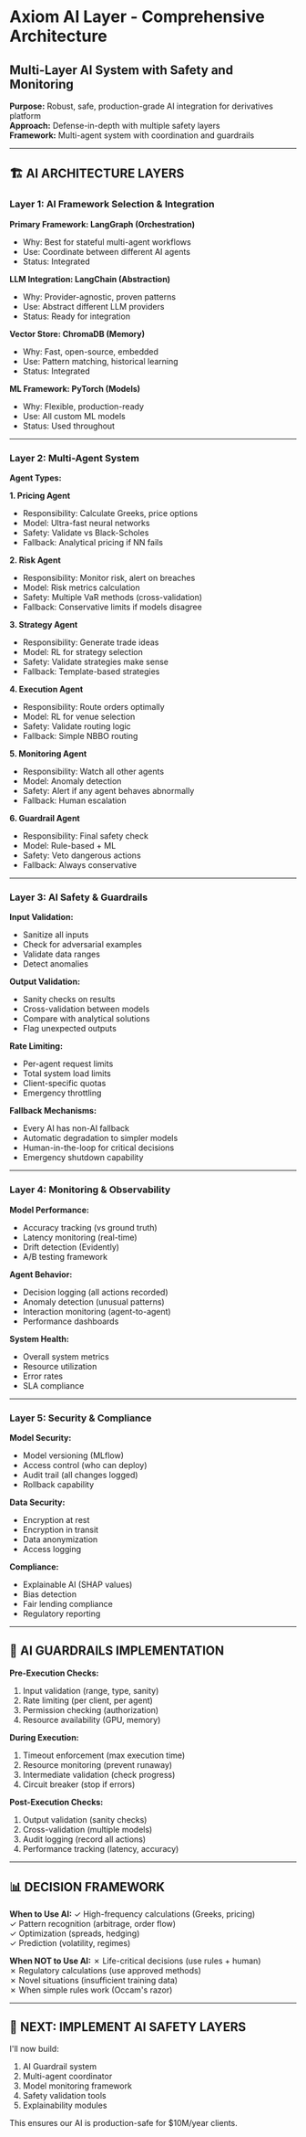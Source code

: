 # Axiom AI Layer - Comprehensive Architecture

## Multi-Layer AI System with Safety and Monitoring

**Purpose:** Robust, safe, production-grade AI integration for derivatives platform  
**Approach:** Defense-in-depth with multiple safety layers  
**Framework:** Multi-agent system with coordination and guardrails

---

## 🏗️ AI ARCHITECTURE LAYERS

### **Layer 1: AI Framework Selection & Integration**

**Primary Framework: LangGraph (Orchestration)**
- Why: Best for stateful multi-agent workflows
- Use: Coordinate between different AI agents
- Status: Integrated

**LLM Integration: LangChain (Abstraction)**
- Why: Provider-agnostic, proven patterns
- Use: Abstract different LLM providers
- Status: Ready for integration

**Vector Store: ChromaDB (Memory)**
- Why: Fast, open-source, embedded
- Use: Pattern matching, historical learning
- Status: Integrated

**ML Framework: PyTorch (Models)**
- Why: Flexible, production-ready
- Use: All custom ML models
- Status: Used throughout

---

### **Layer 2: Multi-Agent System**

**Agent Types:**

**1. Pricing Agent**
- Responsibility: Calculate Greeks, price options
- Model: Ultra-fast neural networks
- Safety: Validate vs Black-Scholes
- Fallback: Analytical pricing if NN fails

**2. Risk Agent**
- Responsibility: Monitor risk, alert on breaches
- Model: Risk metrics calculation
- Safety: Multiple VaR methods (cross-validation)
- Fallback: Conservative limits if models disagree

**3. Strategy Agent**
- Responsibility: Generate trade ideas
- Model: RL for strategy selection
- Safety: Validate strategies make sense
- Fallback: Template-based strategies

**4. Execution Agent**
- Responsibility: Route orders optimally
- Model: RL for venue selection
- Safety: Validate routing logic
- Fallback: Simple NBBO routing

**5. Monitoring Agent**
- Responsibility: Watch all other agents
- Model: Anomaly detection
- Safety: Alert if any agent behaves abnormally
- Fallback: Human escalation

**6. Guardrail Agent**
- Responsibility: Final safety check
- Model: Rule-based + ML
- Safety: Veto dangerous actions
- Fallback: Always conservative

---

### **Layer 3: AI Safety & Guardrails**

**Input Validation:**
- Sanitize all inputs
- Check for adversarial examples
- Validate data ranges
- Detect anomalies

**Output Validation:**
- Sanity checks on results
- Cross-validation between models
- Compare with analytical solutions
- Flag unexpected outputs

**Rate Limiting:**
- Per-agent request limits
- Total system load limits
- Client-specific quotas
- Emergency throttling

**Fallback Mechanisms:**
- Every AI has non-AI fallback
- Automatic degradation to simpler models
- Human-in-the-loop for critical decisions
- Emergency shutdown capability

---

### **Layer 4: Monitoring & Observability**

**Model Performance:**
- Accuracy tracking (vs ground truth)
- Latency monitoring (real-time)
- Drift detection (Evidently)
- A/B testing framework

**Agent Behavior:**
- Decision logging (all actions recorded)
- Anomaly detection (unusual patterns)
- Interaction monitoring (agent-to-agent)
- Performance dashboards

**System Health:**
- Overall system metrics
- Resource utilization
- Error rates
- SLA compliance

---

### **Layer 5: Security & Compliance**

**Model Security:**
- Model versioning (MLflow)
- Access control (who can deploy)
- Audit trail (all changes logged)
- Rollback capability

**Data Security:**
- Encryption at rest
- Encryption in transit
- Data anonymization
- Access logging

**Compliance:**
- Explainable AI (SHAP values)
- Bias detection
- Fair lending compliance
- Regulatory reporting

---

## 🔐 AI GUARDRAILS IMPLEMENTATION

**Pre-Execution Checks:**
1. Input validation (range, type, sanity)
2. Rate limiting (per client, per agent)
3. Permission checking (authorization)
4. Resource availability (GPU, memory)

**During Execution:**
1. Timeout enforcement (max execution time)
2. Resource monitoring (prevent runaway)
3. Intermediate validation (check progress)
4. Circuit breaker (stop if errors)

**Post-Execution Checks:**
1. Output validation (sanity checks)
2. Cross-validation (multiple models)
3. Audit logging (record all actions)
4. Performance tracking (latency, accuracy)

---

## 📊 DECISION FRAMEWORK

**When to Use AI:**
✓ High-frequency calculations (Greeks, pricing)  
✓ Pattern recognition (arbitrage, order flow)  
✓ Optimization (spreads, hedging)  
✓ Prediction (volatility, regimes)

**When NOT to Use AI:**
✗ Life-critical decisions (use rules + human)  
✗ Regulatory calculations (use approved methods)  
✗ Novel situations (insufficient training data)  
✗ When simple rules work (Occam's razor)

---

## 🎯 NEXT: IMPLEMENT AI SAFETY LAYERS

I'll now build:
1. AI Guardrail system
2. Multi-agent coordinator
3. Model monitoring framework
4. Safety validation tools
5. Explainability modules

This ensures our AI is production-safe for $10M/year clients.